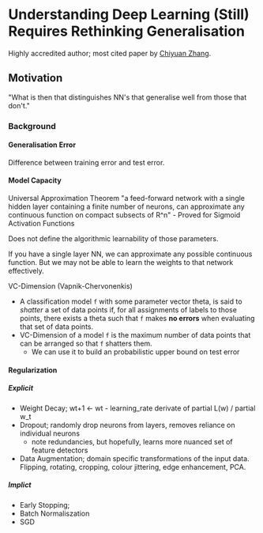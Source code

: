 # Understanding Deep Learning (Still) Requires Rethinking Generalisation
Highly accredited author; most cited paper by [Chiyuan Zhang](https://scholar.google.com/citations?user=l_G2vr0AAAAJ&hl=en).

## Motivation
"What is then that distinguishes NN's that generalise well from those that don't."

### Background

#### Generalisation Error
Difference between training error and test error.

#### Model Capacity
Universal Approximation Theorem "a feed-forward network with a single hidden layer containing a finite number of neurons, can approximate any continuous function on compact subsects of R^n"
    - Proved for Sigmoid Activation Functions

Does not define the algorithmic learnability of those parameters.

If you have a single layer NN, we can approximate any possible continuous function. But we may not be able to learn the weights to that network effectively.

VC-Dimension (Vapnik-Chervonenkis)
- A classification model `f` with some parameter vector theta, is said to *shatter* a set of data points if, for all assignments of labels to those points, there exists a theta such that `f` makes **no errors** when evaluating that set of data points.
- VC-Dimension of a model `f` is the maximum number of data points that can be arranged so that `f` shatters them.
    - We can use it to build an probabilistic upper bound on test error

#### Regularization
##### Explicit
- Weight Decay; wt+1 <- wt - learning_rate derivate of partial L(w) / partial w_t
- Dropout; randomly drop neurons from layers, removes reliance on individual neurons
    - note redundancies, but hopefully, learns more nuanced set of feature detectors
- Data Augmentation; domain specific transformations of the input data. Flipping, rotating, cropping, colour jittering, edge enhancement, PCA.

##### Implict
- Early Stopping; 
- Batch Normaliszation
- SGD
